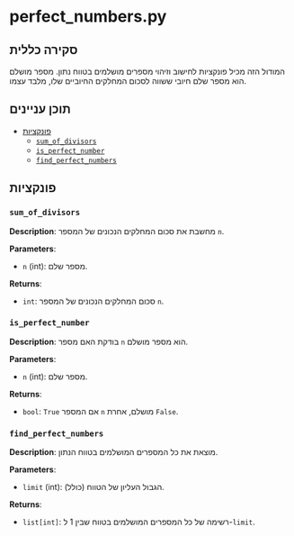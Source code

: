 # perfect_numbers.py

## סקירה כללית

המודול הזה מכיל פונקציות לחישוב וזיהוי מספרים מושלמים בטווח נתון. מספר מושלם הוא מספר שלם חיובי ששווה לסכום המחלקים החיוביים שלו, מלבד עצמו.

## תוכן עניינים

- [פונקציות](#פונקציות)
  - [`sum_of_divisors`](#sum_of_divisors)
  - [`is_perfect_number`](#is_perfect_number)
  - [`find_perfect_numbers`](#find_perfect_numbers)

## פונקציות

### `sum_of_divisors`

**Description**: מחשבת את סכום המחלקים הנכונים של המספר `n`.

**Parameters**:
- `n` (int): מספר שלם.

**Returns**:
- `int`: סכום המחלקים הנכונים של המספר `n`.

### `is_perfect_number`

**Description**: בודקת האם מספר `n` הוא מספר מושלם.

**Parameters**:
- `n` (int): מספר שלם.

**Returns**:
- `bool`: `True` אם המספר `n` מושלם, אחרת `False`.

### `find_perfect_numbers`

**Description**: מוצאת את כל המספרים המושלמים בטווח הנתון.

**Parameters**:
- `limit` (int): הגבול העליון של הטווח (כולל).

**Returns**:
- `list[int]`: רשימה של כל המספרים המושלמים בטווח שבין 1 ל-`limit`.
